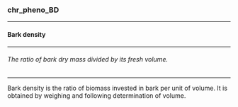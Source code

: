 ### chr_pheno_BD



------
#### Bark density



------
###### The ratio of bark dry mass divided by its fresh volume.



------
Bark density is the ratio of biomass invested in bark per unit of volume. It is obtained by weighing and following determination of volume.